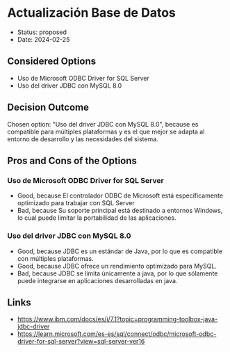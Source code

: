 # Actualización Base de Datos

* Status: proposed
* Date: 2024-02-25


## Considered Options

* Uso de Microsoft ODBC Driver for SQL Server
* Uso del driver JDBC con MySQL 8.0

## Decision Outcome

Chosen option: "Uso del driver JDBC con MySQL 8.0", because es compatible para múltiples plataformas y es el que mejor se adapta al entorno de desarrollo y las necesidades del sistema.

## Pros and Cons of the Options

### Uso de Microsoft ODBC Driver for SQL Server

* Good, because El controlador ODBC de Microsoft está específicamente optimizado para trabajar con SQL Server
* Bad, because Su soporte principal está destinado a entornos Windows, lo cual puede limitar la portabilidad de las aplicaciones.

### Uso del driver JDBC con MySQL 8.0

* Good, because JDBC es un estándar de Java, por lo que es compatible con múltiples plataformas.
* Good, because JDBC ofrece un rendimiento optimizado para MySQL.
* Bad, because JDBC se limita únicamente a java, por lo que sólamente puede integrarse en aplicaciones desarrolladas en java.

## Links

* https://www.ibm.com/docs/es/i/7.1?topic=programming-toolbox-java-jdbc-driver
* https://learn.microsoft.com/es-es/sql/connect/odbc/microsoft-odbc-driver-for-sql-server?view=sql-server-ver16
